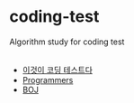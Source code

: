 # coding-test
Algorithm study for coding test<br><br>

- [이것이 코딩 테스트다](https://tjdud-study.notion.site/9e3c603da7ce43728a0c797058be91df?v=e338f36165de4ef39644be5e0d229d4e)
- [Programmers](https://tjdud-study.notion.site/Programmers-7fdb3edac2314629aa30ec62518ad0aa)
- [BOJ](https://tjdud-study.notion.site/50c340ab69f84613a56a58873ab64789?v=bb61151bbff9445bb272b452b14db30b)
